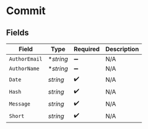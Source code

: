 # Commit


## Fields

| Field              | Type               | Required           | Description        |
| ------------------ | ------------------ | ------------------ | ------------------ |
| `AuthorEmail`      | **string*          | :heavy_minus_sign: | N/A                |
| `AuthorName`       | **string*          | :heavy_minus_sign: | N/A                |
| `Date`             | *string*           | :heavy_check_mark: | N/A                |
| `Hash`             | *string*           | :heavy_check_mark: | N/A                |
| `Message`          | *string*           | :heavy_check_mark: | N/A                |
| `Short`            | *string*           | :heavy_check_mark: | N/A                |